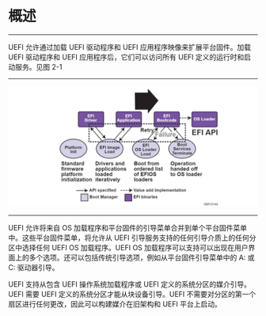 # 概述

---

UEFI 允许通过加载 UEFI 驱动程序和 UEFI 应用程序映像来扩展平台固件。加载 UEFI 驱动程序和 UEFI 应用程序后，它们可以访问所有 UEFI 定义的运行时和启动服务。见图 2-1

---

![启动顺序](../pic/2-1.jpg "启动顺序")

---

UEFI 允许将来自 OS 加载程序和平台固件的引导菜单合并到单个平台固件菜单中。这些平台固件菜单，将允许从 UEFI 引导服务支持的任何引导介质上的任何分区中选择任何 UEFI OS 加载程序。UEFI OS 加载程序可以支持可以出现在用户界面上的多个选项。还可以包括传统引导选项，例如从平台固件引导菜单中的 A: 或 C: 驱动器引导。

UEFI 支持从包含 UEFI 操作系统加载程序或 UEFI 定义的系统分区的媒介引导。UEFI 需要 UEFI 定义的系统分区才能从块设备引导。UEFI 不需要对分区的第一个扇区进行任何更改，因此可以构建媒介在旧架构和 UEFI 平台上启动。
